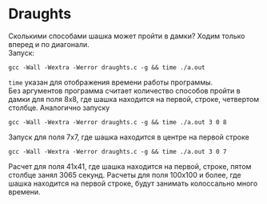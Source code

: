 # Draughts
Сколькими способами шашка может пройти в дамки? Ходим только вперед и по диагонали.  
Запуск:
```
gcc -Wall -Wextra -Werror draughts.c -g && time ./a.out
```
```time``` указан для отображения времени работы программы.  
Без аргументов программа считает количество способов пройти в дамки для поля 8x8, где шашка находится на первой, строке, четвертом столбце. Аналогично запуску
```
gcc -Wall -Wextra -Werror draughts.c -g && time ./a.out 3 0 8
```
Запуск для поля 7x7, где шашка находится в центре на первой строке
```
gcc -Wall -Wextra -Werror draughts.c -g && time ./a.out 3 0 7
```
Расчет для поля 41x41, где шашка находится на первой, строке, пятом столбце занял 3065 секунд.
Расчеты для поля 100x100 и более, где шашка находится на первой строке, будут занимать колоссально много времени.
